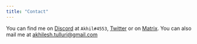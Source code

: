 ```yaml
---
title: "Contact"
---
```


You can find me on [Discord](https://discord.com/) at `Akhil#4553`, [Twitter](https://twitter.com/AkhilCodes/) or on [Matrix](https://matrix.to/#/@akhilcodes:matrix.org). You can also mail me at akhilesh.tulluri@gmail.com